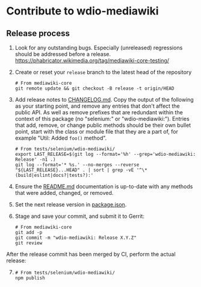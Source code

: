 # Contribute to wdio-mediawiki

## Release process

1. Look for any outstanding bugs.
   Especially (unreleased) regressions should be addressed before a release.
   <https://phabricator.wikimedia.org/tag/mediawiki-core-testing/>

2. Create or reset your `release` branch to the latest head of the repository
   ```
   # From mediawiki-core
   git remote update && git checkout -B release -t origin/HEAD
   ```

3. Add release notes to [CHANGELOG.md](./CHANGELOG.md).
   Copy the output of the following as your starting point, and remove any entries that don't affect
   the public API. As well as remove prefixes that are redundant within the context of this package
   (no "selenium:" or "wdio-mediawiki:"). Entries that add, remove, or change public methods should
   be their own bullet point, start with the class or module file that they are a part of,
   for example "Util: Added `foo()` method".
   ```
   # From tests/selenium/wdio-mediawiki/
   export LAST_RELEASE=$(git log --format='%h' --grep='wdio-mediawiki: Release' -n1 .)
   git log --format='* %s.' --no-merges --reverse "${LAST_RELEASE}...HEAD" . | sort | grep -vE '^\* (build|eslint|docs?|tests?):'
   ```

4. Ensure the [README.md](./README.md) documentation is up-to-date with any methods that
   were added, changed, or removed.

5. Set the next release version in [package.json](./package.json).

6. Stage and save your commit, and submit it to Gerrit:
   ```
   # From mediawiki-core
   git add -p
   git commit -m "wdio-mediawiki: Release X.Y.Z"
   git review
   ```

After the release commit has been merged by CI, perform the actual release:

7. ```
   # From tests/selenium/wdio-mediawiki/
   npm publish
   ```

